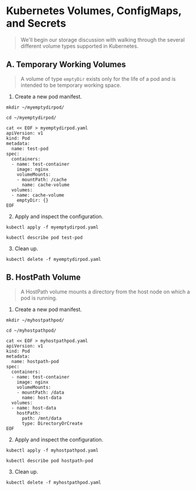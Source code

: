 # Kubernetes Volumes, ConfigMaps, and Secrets

> We'll begin our storage discussion with walking through the several different volume types supported in Kubernetes.

## A. Temporary Working Volumes

> A volume of type `emptyDir` exists only for the life of a pod and is intended to be temporary working space.

1. Create a new pod manifest.
```
mkdir ~/myemptydirpod/
```
```
cd ~/myemptydirpod/
```
```
cat << EOF > myemptydirpod.yaml
apiVersion: v1
kind: Pod
metadata:
  name: test-pod
spec:
  containers:
  - name: test-container
    image: nginx
    volumeMounts:
    - mountPath: /cache
      name: cache-volume
  volumes:
  - name: cache-volume
    emptyDir: {}
EOF
```

2. Apply and inspect the configuration.
```
kubectl apply -f myemptydirpod.yaml
```
```
kubectl describe pod test-pod
```

3. Clean up.
```
kubectl delete -f myemptydirpod.yaml
```

## B. HostPath Volume

> A HostPath volume mounts a directory from the host node on which a pod is running.

1. Create a new pod manifest.
```
mkdir ~/myhostpathpod/
```
```
cd ~/myhostpathpod/
```
```
cat << EOF > myhostpathpod.yaml
apiVersion: v1
kind: Pod
metadata:
  name: hostpath-pod
spec:
  containers:
  - name: test-container
    image: nginx
    volumeMounts:
    - mountPath: /data
      name: host-data
  volumes:
  - name: host-data
    hostPath:
      path: /mnt/data
      type: DirectoryOrCreate
EOF
```

2. Apply and inspect the configuration.
```
kubectl apply -f myhostpathpod.yaml
```
```
kubectl describe pod hostpath-pod
```

3. Clean up.
```
kubectl delete -f myhostpathpod.yaml
```
